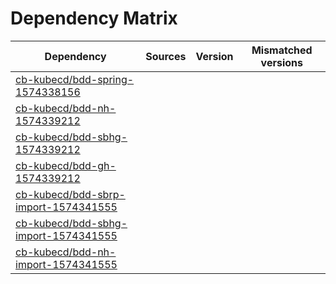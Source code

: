 # Dependency Matrix

Dependency | Sources | Version | Mismatched versions
---------- | ------- | ------- | -------------------
[cb-kubecd/bdd-spring-1574338156](https://github.com/cb-kubecd/bdd-spring-1574338156.git) |  | []() | 
[cb-kubecd/bdd-nh-1574339212](https://github.com/cb-kubecd/bdd-nh-1574339212.git) |  | []() | 
[cb-kubecd/bdd-sbhg-1574339212](https://github.com/cb-kubecd/bdd-sbhg-1574339212.git) |  | []() | 
[cb-kubecd/bdd-gh-1574339212](https://github.com/cb-kubecd/bdd-gh-1574339212.git) |  | []() | 
[cb-kubecd/bdd-sbrp-import-1574341555](https://github.com/cb-kubecd/bdd-sbrp-import-1574341555.git) |  | []() | 
[cb-kubecd/bdd-sbhg-import-1574341555](https://github.com/cb-kubecd/bdd-sbhg-import-1574341555.git) |  | []() | 
[cb-kubecd/bdd-nh-import-1574341555](https://github.com/cb-kubecd/bdd-nh-import-1574341555.git) |  | []() | 
